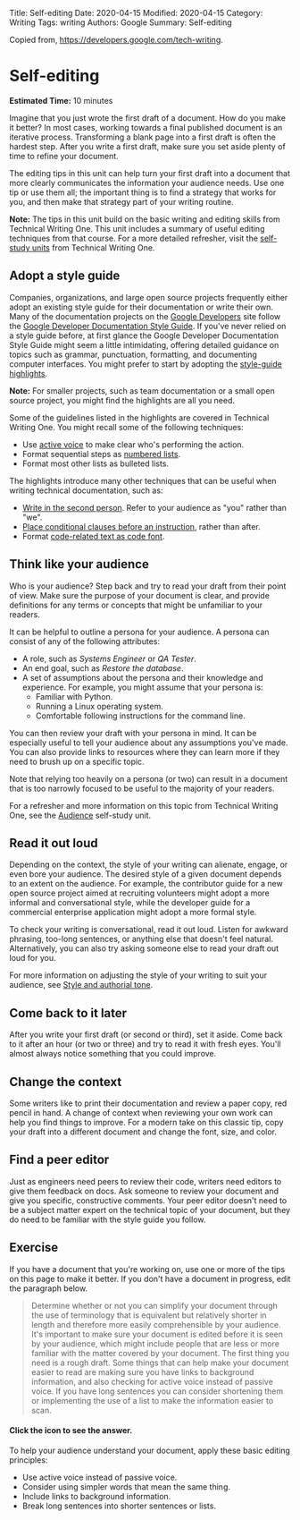 Title: Self-editing
Date: 2020-04-15
Modified: 2020-04-15
Category: Writing
Tags: writing
Authors: Google
Summary: Self-editing

Copied from, https://developers.google.com/tech-writing. 

Self-editing
============

**Estimated Time:** 10 minutes

Imagine that you just wrote the first draft of a document. How do you make it better? In most cases, working towards a final published document is an iterative process. Transforming a blank page into a first draft is often the hardest step. After you write a first draft, make sure you set aside plenty of time to refine your document.

The editing tips in this unit can help turn your first draft into a document that more clearly communicates the information your audience needs. Use one tip or use them all; the important thing is to find a strategy that works for you, and then make that strategy part of your writing routine.

**Note:** The tips in this unit build on the basic writing and editing skills from Technical Writing One. This unit includes a summary of useful editing techniques from that course. For a more detailed refresher, visit the [self-study units](https://developers.google.com/tech-writing/one) from Technical Writing One.

Adopt a style guide
-------------------

Companies, organizations, and large open source projects frequently either adopt an existing style guide for their documentation or write their own. Many of the documentation projects on the [Google Developers](https://developers.google.com/) site follow the [Google Developer Documentation Style Guide](https://developers.google.com/style). If you've never relied on a style guide before, at first glance the Google Developer Documentation Style Guide might seem a little intimidating, offering detailed guidance on topics such as grammar, punctuation, formatting, and documenting computer interfaces. You might prefer to start by adopting the [style-guide highlights](https://developers.google.com/style/highlights).

**Note:** For smaller projects, such as team documentation or a small open source project, you might find the highlights are all you need.

Some of the guidelines listed in the highlights are covered in Technical Writing One. You might recall some of the following techniques:

-   Use [active voice](https://developers.google.com/tech-writing/one/active-voice) to make clear who's performing the action.
-   Format sequential steps as [numbered lists](https://developers.google.com/tech-writing/one/lists-and-tables).
-   Format most other lists as bulleted lists.

The highlights introduce many other techniques that can be useful when writing technical documentation, such as:

-   [Write in the second person](https://developers.google.com/style/person). Refer to your audience as "you" rather than "we".
-   [Place conditional clauses before an instruction](https://developers.google.com/style/clause-order), rather than after.
-   Format [code-related text as code font](https://developers.google.com/style/code-in-text).

Think like your audience
------------------------

Who is your audience? Step back and try to read your draft from their point of view. Make sure the purpose of your document is clear, and provide definitions for any terms or concepts that might be unfamiliar to your readers.

It can be helpful to outline a persona for your audience. A persona can consist of any of the following attributes:

-   A role, such as *Systems Engineer* or *QA Tester*.
-   An end goal, such as *Restore the database*.
-   A set of assumptions about the persona and their knowledge and experience. For example, you might assume that your persona is:
    -   Familiar with Python.
    -   Running a Linux operating system.
    -   Comfortable following instructions for the command line.

You can then review your draft with your persona in mind. It can be especially useful to tell your audience about any assumptions you've made. You can also provide links to resources where they can learn more if they need to brush up on a specific topic.

Note that relying too heavily on a persona (or two) can result in a document that is too narrowly focused to be useful to the majority of your readers.

For a refresher and more information on this topic from Technical Writing One, see the [Audience](https://developers.google.com/tech-writing/one/audience) self-study unit.

Read it out loud
----------------

Depending on the context, the style of your writing can alienate, engage, or even bore your audience. The desired style of a given document depends to an extent on the audience. For example, the contributor guide for a new open source project aimed at recruiting volunteers might adopt a more informal and conversational style, while the developer guide for a commercial enterprise application might adopt a more formal style.

To check your writing is conversational, read it out loud. Listen for awkward phrasing, too-long sentences, or anything else that doesn't feel natural. Alternatively, you can also try asking someone else to read your draft out loud for you.

For more information on adjusting the style of your writing to suit your audience, see [Style and authorial tone](https://developers.google.com/style/tone).

Come back to it later
---------------------

After you write your first draft (or second or third), set it aside. Come back to it after an hour (or two or three) and try to read it with fresh eyes. You'll almost always notice something that you could improve.

Change the context
------------------

Some writers like to print their documentation and review a paper copy, red pencil in hand. A change of context when reviewing your own work can help you find things to improve. For a modern take on this classic tip, copy your draft into a different document and change the font, size, and color.

Find a peer editor
------------------

Just as engineers need peers to review their code, writers need editors to give them feedback on docs. Ask someone to review your document and give you specific, constructive comments. Your peer editor doesn't need to be a subject matter expert on the technical topic of your document, but they do need to be familiar with the style guide you follow.

Exercise
--------

If you have a document that you're working on, use one or more of the tips on this page to make it better. If you don't have a document in progress, edit the paragraph below.

> Determine whether or not you can simplify your document through the use of terminology that is equivalent but relatively shorter in length and therefore more easily comprehensible by your audience. It's important to make sure your document is edited before it is seen by your audience, which might include people that are less or more familiar with the matter covered by your document. The first thing you need is a rough draft. Some things that can help make your document easier to read are making sure you have links to background information, and also checking for active voice instead of passive voice. If you have long sentences you can consider shortening them or implementing the use of a list to make the information easier to scan.

#### Click the icon to see the answer.

To help your audience understand your document, apply these basic editing principles:

-   Use active voice instead of passive voice.
-   Consider using simpler words that mean the same thing.
-   Include links to background information.
-   Break long sentences into shorter sentences or lists.